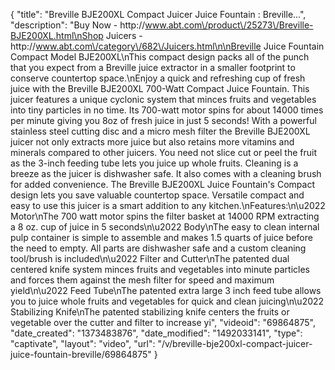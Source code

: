 {
    "title": "Breville BJE200XL Compact Juicer Juice Fountain : Breville...",
    "description": "Buy Now - http:\/\/www.abt.com\/product\/25273\/Breville-BJE200XL.html\nShop Juicers - http:\/\/www.abt.com\/category\/682\/Juicers.html\n\nBreville Juice Fountain Compact Model BJE200XL\nThis compact design packs all of the punch that you expect from a Breville juice extractor in a smaller footprint to conserve countertop space.\nEnjoy a quick and refreshing cup of fresh juice with the Breville BJE200XL 700-Watt Compact Juice Fountain. This juicer features a unique cyclonic system that minces fruits and vegetables into tiny particles in no time. Its 700-watt motor spins for about 14000 times per minute giving you 8oz of fresh juice in just 5 seconds! With a powerful stainless steel cutting disc and a micro mesh filter the Breville BJE200XL juicer not only extracts more juice but also retains more vitamins and minerals compared to other juicers. You need not slice cut or peel the fruit as the 3-inch feeding tube lets you juice up whole fruits. Cleaning is a breeze as the juicer is dishwasher safe. It also comes with a cleaning brush for added convenience. The Breville BJE200XL Juice Fountain's Compact design lets you save valuable countertop space. Versatile compact and easy to use this juicer is a smart addition to any kitchen.\nFeatures:\n\u2022 Motor\nThe 700 watt motor spins the filter basket at 14000 RPM extracting a 8 oz. cup of juice in 5 seconds\n\u2022 Body\nThe easy to clean internal pulp container is simple to assemble and makes 1.5 quarts of juice before the need to empty. All parts are dishwasher safe and a custom cleaning tool\/brush is included\n\u2022 Filter and Cutter\nThe patented dual centered knife system minces fruits and vegetables into minute particles and forces them against the mesh filter for speed and maximum yield\n\u2022 Feed Tube\nThe patented extra large 3 inch feed tube allows you to juice whole fruits and vegetables for quick and clean juicing\n\u2022 Stabilizing Knife\nThe patented stabilizing knife centers the fruits or vegetable over the cutter and filter to increase yi",
    "videoid": "69864875",
    "date_created": "1373483876",
    "date_modified": "1492033141",
    "type": "captivate",
    "layout": "video",
    "url": "\/v\/breville-bje200xl-compact-juicer-juice-fountain-breville\/69864875"
}